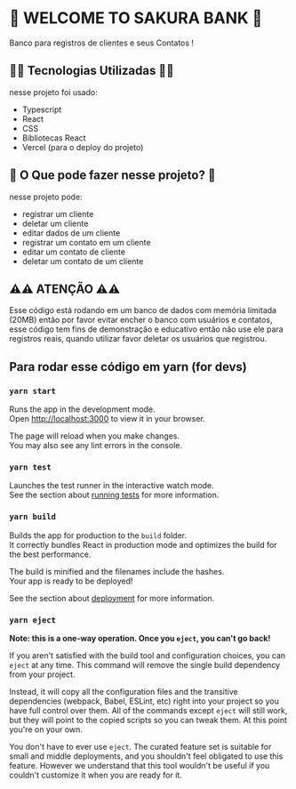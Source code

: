 # 🌸 WELCOME TO SAKURA BANK 🌸

Banco para registros de clientes e seus Contatos !
<!-- This project was bootstrapped with [Create React App](https://github.com/facebook/create-react-app). -->

## 👨‍💻 Tecnologias Utilizadas 👨‍💻

nesse projeto foi usado:
- Typescript
- React 
- CSS
- Bibliotecas React
- Vercel (para o deploy do projeto) 

## 🤔 O Que pode fazer nesse projeto? 🤔

nesse projeto pode: 
- registrar um cliente
- deletar um cliente
- editar dados de um cliente
- registrar um contato em um cliente
- editar um contato de cliente
- deletar um contato de um cliente

## ⚠️⚠️ ATENÇÃO ⚠️⚠️ 

Esse código está rodando em um banco de dados com memória limitada (20MB) então por favor
evitar encher o banco com usuários e contatos, esse código tem fins de demonstração e educativo então 
não use ele para registros reais, quando utilizar favor deletar os usuários que registrou.


## Para rodar esse código em yarn (for devs)

### `yarn start`

Runs the app in the development mode.\
Open [http://localhost:3000](http://localhost:3000) to view it in your browser.

The page will reload when you make changes.\
You may also see any lint errors in the console.

### `yarn test`

Launches the test runner in the interactive watch mode.\
See the section about [running tests](https://facebook.github.io/create-react-app/docs/running-tests) for more information.

### `yarn build`

Builds the app for production to the `build` folder.\
It correctly bundles React in production mode and optimizes the build for the best performance.

The build is minified and the filenames include the hashes.\
Your app is ready to be deployed!

See the section about [deployment](https://facebook.github.io/create-react-app/docs/deployment) for more information.

### `yarn eject`

**Note: this is a one-way operation. Once you `eject`, you can't go back!**

If you aren't satisfied with the build tool and configuration choices, you can `eject` at any time. This command will remove the single build dependency from your project.

Instead, it will copy all the configuration files and the transitive dependencies (webpack, Babel, ESLint, etc) right into your project so you have full control over them. All of the commands except `eject` will still work, but they will point to the copied scripts so you can tweak them. At this point you're on your own.

You don't have to ever use `eject`. The curated feature set is suitable for small and middle deployments, and you shouldn't feel obligated to use this feature. However we understand that this tool wouldn't be useful if you couldn't customize it when you are ready for it.


